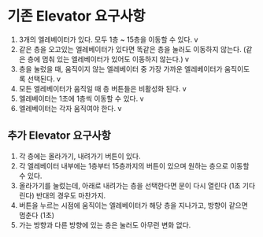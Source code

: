 # 기존 Elevator 요구사항

1. 3개의 엘레베이터가 있다. 모두 1층 ~ 15층을 이동할 수 있다. v
2. 같은 층을 오고있는 엘레베이터가 있다면 똑같은 층을 눌러도 이동하지 않는다. (같은 층에 멈춰 있는 엘레베이터가 있어도 이동하지 않는다.) v
3. 층을 눌렀을 때, 움직이지 않는 엘레베이터 중 가장 가까운 엘레베이터가 움직이도록 선택된다. v
4. 모든 엘레베이터가 움직일 때 층 버튼들은 비활성화 된다. v
5. 엘레베이터는 1초에 1층씩 이동할 수 있다. v
6. 엘레베이터는 각자 움직여야 한다. v

## 추가 Elevator 요구사항

1. 각 층에는 올라가기, 내려가기 버튼이 있다.
2. 각 엘레베이터 내부에는 1층부터 15층까지의 버튼이 있으며 원하는 층으로 이동할 수 있다.
3. 올라가기를 눌렀는데, 아래로 내려가는 층을 선택한다면 문이 다시 열린다 (1초 기다린다) 반대의 경우도 마찬가지.
4. 버튼을 누르는 시점에 움직이는 엘레베이터가 해당 층을 지나가고, 방향이 같으면 멈춘다 (1초)
5. 가는 방향과 다른 방향에 있는 층은 눌러도 아무런 변화 없다.
